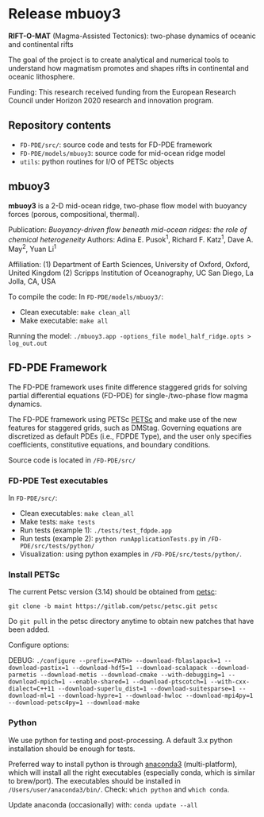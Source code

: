 # Release mbuoy3

**RIFT-O-MAT** (Magma-Assisted Tectonics): two-phase dynamics of oceanic and continental rifts

The goal of the project is to create analytical and numerical tools to understand how magmatism promotes and shapes rifts in continental and oceanic lithosphere.

Funding: This research received funding from the European Research Council under Horizon 2020 research and innovation program.

## Repository contents
- `FD-PDE/src/`: source code and tests for FD-PDE framework
- `FD-PDE/models/mbuoy3`: source code for mid-ocean ridge model
- `utils`: python routines for I/O of PETSc objects

## mbuoy3
**mbuoy3** is a 2-D mid-ocean ridge, two-phase flow model with buoyancy forces (porous, compositional, thermal). 

Publication: *Buoyancy-driven flow beneath mid-ocean ridges: the role of chemical heterogeneity*
Authors: Adina E. Pusok<sup>1</sup>, Richard F. Katz<sup>1</sup>, Dave A. May<sup>2</sup>, Yuan Li<sup>1</sup>

Affiliation: 
(1) Department of Earth Sciences, University of Oxford, Oxford, United Kingdom
(2) Scripps Institution of Oceanography, UC San Diego, La Jolla, CA, USA

To compile the code:
In `FD-PDE/models/mbuoy3/`:
- Clean executable: `make clean_all`
- Make executable: `make all`

Running the model: `./mbuoy3.app -options_file model_half_ridge.opts > log_out.out`

## FD-PDE Framework

The FD-PDE framework uses finite difference staggered grids for solving partial differential equations (FD-PDE) for single-/two-phase flow magma dynamics. 

The FD-PDE framework using PETSc [PETSc](https://petsc.org/release/) and make use of the new features for staggered grids, such as DMStag. Governing equations are discretized as default PDEs (i.e., FDPDE Type), and the user only specifies coefficients, constitutive equations, and boundary conditions.

Source code is located in `/FD-PDE/src/`

### FD-PDE Test executables
In `FD-PDE/src/`:
- Clean executables: `make clean_all`
- Make tests: `make tests`
- Run tests (example 1): `./tests/test_fdpde.app`
- Run tests (example 2): `python runApplicationTests.py` in `/FD-PDE/src/tests/python/`
- Visualization: using python examples in `/FD-PDE/src/tests/python/`.

### Install PETSc

The current Petsc version (3.14) should be obtained from [petsc](https://gitlab.com/petsc/petsc.git):

`git clone -b maint https://gitlab.com/petsc/petsc.git petsc`

Do `git pull` in the petsc directory anytime to obtain new patches that have been added.

Configure options:

DEBUG:
`./configure --prefix=<PATH> --download-fblaslapack=1 --download-pastix=1 --download-hdf5=1 --download-scalapack --download-parmetis --download-metis --download-cmake --with-debugging=1 --download-mpich=1 --enable-shared=1 --download-ptscotch=1 --with-cxx-dialect=C++11 --download-superlu_dist=1 --download-suitesparse=1 --download-ml=1 --download-hypre=1 --download-hwloc --download-mpi4py=1 --download-petsc4py=1 --download-make`

### Python

We use python for testing and post-processing. A default 3.x python installation should be enough for tests.

Preferred way to install python is through [anaconda3](https://www.anaconda.com) (multi-platform), which will install all the right executables (especially conda, which is similar to brew/port). The executables should be installed in `/Users/user/anaconda3/bin/`. Check: `which python`
and `which conda`.

Update anaconda (occasionally) with: `conda update --all`
